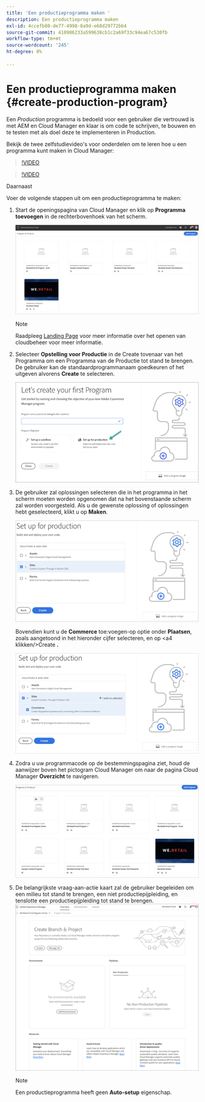 ```yaml
---
title: 'Een productieprogramma maken '
description: Een productieprogramma maken
exl-id: 4ccefb80-de77-4998-8a9d-e68d29772bb4
source-git-commit: 410986233a599638cb1c2a69f33c94ea67c530fb
workflow-type: tm+mt
source-wordcount: '245'
ht-degree: 0%

---
```


# Een productieprogramma maken {#create-production-program}

Een *Production* programma is bedoeld voor een gebruiker die vertrouwd is met AEM en Cloud Manager en klaar is om code te schrijven, te bouwen en te testen met als doel deze te implementeren in Production.

Bekijk de twee zelfstudievideo&#39;s voor onderdelen om te leren hoe u een programma kunt maken in Cloud Manager:

>[!VIDEO](https://video.tv.adobe.com/v/334953)

>[!VIDEO](https://video.tv.adobe.com/v/334954)

Daarnaast

Voer de volgende stappen uit om een productieprogramma te maken:

1. Start de openingspagina van Cloud Manager en klik op **Programma toevoegen** in de rechterbovenhoek van het scherm.

   ![](assets/first_timelogin1.png)

   >[!NOTE]
   >Raadpleeg [Landing Page](/help/onboarding/what-is-required/navigate-to-cloud-manager.md) voor meer informatie over het openen van cloudbeheer voor meer informatie.

1. Selecteer **Opstelling voor Productie** in de Create tovenaar van het Programma om een Programma van de Productie tot stand te brengen. De gebruiker kan de standaardprogrammanaam goedkeuren of het uitgeven alvorens **Create** te selecteren.

   ![](assets/create-prod1.png)

1. De gebruiker zal oplossingen selecteren die in het programma in het scherm moeten worden opgenomen dat na het bovenstaande scherm zal worden voorgesteld. Als u de gewenste oplossing of oplossingen hebt geselecteerd, klikt u op **Maken**.


   ![](assets/setup-prod-select.png)

   Bovendien kunt u de **Commerce** toe:voegen-op optie onder **Plaatsen**, zoals aangetoond in het hieronder cijfer selecteren, en op &lt;a4 klikken/>Create **.**

   ![](assets/setup-prod-commerce.png)

1. Zodra u uw programmacode op de bestemmingspagina ziet, houd de aanwijzer boven het pictogram Cloud Manager om naar de pagina Cloud Manager **Overzicht** te navigeren.

   ![](assets/set-up-prod4.png)

1. De belangrijkste vraag-aan-actie kaart zal de gebruiker begeleiden om een milieu tot stand te brengen, een niet productiepijpleiding, en tenslotte een productiepijpleiding tot stand te brengen.
   ![](assets/set-up-prod5.png)


   >[!NOTE]
   >Een productieprogramma heeft geen **Auto-setup** eigenschap.
